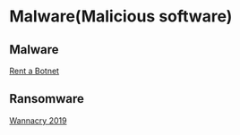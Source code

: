 # Malware(Malicious software)
## Malware
[Rent a Botnet](http://m.boannews.com/html/detail.html?idx=83102)
## Ransomware

[Wannacry 2019](http://m.boannews.com/html/detail.html?idx=83066)

